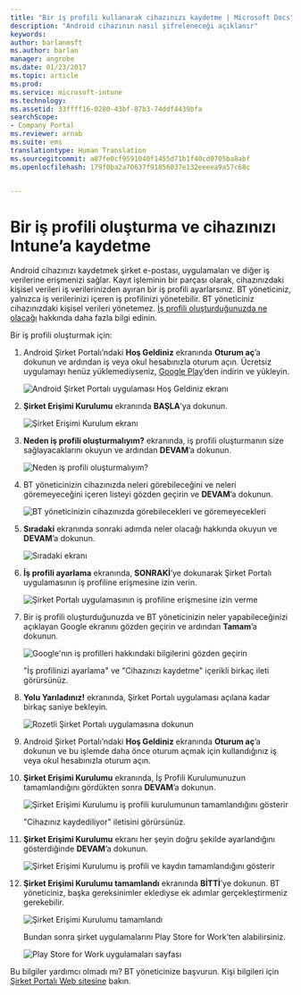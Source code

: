 ```yaml
---
title: "Bir iş profili kullanarak cihazınızı kaydetme | Microsoft Docs"
description: "Android cihazının nasıl şifreleneceği açıklanır"
keywords: 
author: barlanmsft
ms.author: barlan
manager: angrobe
ms.date: 01/23/2017
ms.topic: article
ms.prod: 
ms.service: microsoft-intune
ms.technology: 
ms.assetid: 33ffff16-0280-43bf-87b3-74ddf4439bfa
searchScope:
- Company Portal
ms.reviewer: arnab
ms.suite: ems
translationtype: Human Translation
ms.sourcegitcommit: a87fe0cf9591040f1455d71b1f40cd0705ba8abf
ms.openlocfilehash: 179f0ba2a70637f91856037e132eeeea9a57c68c


---
```



# <a name="create-a-work-profile-and-enroll-your-device-in-intune"></a>Bir iş profili oluşturma ve cihazınızı Intune’a kaydetme

Android cihazınızı kaydetmek şirket e-postası, uygulamaları ve diğer iş verilerine erişmenizi sağlar. Kayıt işleminin bir parçası olarak, cihazınızdaki kişisel verileri iş verilerinizden ayıran bir iş profili ayarlarsınız. BT yöneticiniz, yalnızca iş verilerinizi içeren iş profilinizi yönetebilir. BT yöneticiniz cihazınızdaki kişisel verileri yönetemez. [İş profili oluşturduğunuzda ne olacağı](what-happens-when-you-create-a-work-profile-android.md) hakkında daha fazla bilgi edinin.

Bir iş profili oluşturmak için:

1.  Android Şirket Portalı’ndaki **Hoş Geldiniz** ekranında **Oturum aç**’a dokunun ve ardından iş veya okul hesabınızla oturum açın. Ücretsiz uygulamayı henüz yüklemediyseniz, [Google Play](http://play.google.com/store/apps/details?id=com.microsoft.windowsintune.companyportal)’den indirin ve yükleyin.

    ![Android Şirket Portalı uygulaması Hoş Geldiniz ekranı](./media/and-enroll-0-welcome-screen.png)

2. **Şirket Erişimi Kurulumu** ekranında **BAŞLA**’ya dokunun.

    ![Şirket Erişimi Kurulum ekranı](./media/andr-afw-begin-company-access-setup.png)

3.  **Neden iş profili oluşturmalıyım?** ekranında, iş profili oluşturmanın size sağlayacaklarını okuyun ve ardından **DEVAM**’a dokunun.

    ![Neden iş profili oluşturmalıyım?](./media/andr-afw-why-create-a-work-profile.png)

4.  BT yöneticinizin cihazınızda neleri görebileceğini ve neleri göremeyeceğini içeren listeyi gözden geçirin ve **DEVAM**’a dokunun.

    ![BT yöneticinizin cihazınızda görebilecekleri ve göremeyecekleri](./media/andr-afw-what-it-can-see-on-your-device.png)

5.  **Sıradaki** ekranında sonraki adımda neler olacağı hakkında okuyun ve **DEVAM**’a dokunun.

    ![Sıradaki ekranı](./media/andr-afw-what-comes-next.png)

6. **İş profili ayarlama** ekranında, **SONRAKİ**’ye dokunarak Şirket Portalı uygulamasının iş profiline erişmesine izin verin.

    ![Şirket Portalı uygulamasının iş profiline erişmesine izin verme](./media/andr-afw-tap-next-to-set-up-work-profile.png)

7. Bir iş profili oluşturduğunuzda ve BT yöneticinizin neler yapabileceğinizi açıklayan Google ekranını gözden geçirin ve ardından **Tamam**’a dokunun.

    ![Google'nın iş profilleri hakkındaki bilgilerini gözden geçirin](./media/andr-afw-google-screen-what-it-can-do.png)

    "İş profilinizi ayarlama" ve "Cihazınızı kaydetme" içerikli birkaç ileti görürsünüz.

8. **Yolu Yarıladınız!** ekranında, Şirket Portalı uygulaması açılana kadar birkaç saniye bekleyin.

    ![Rozetli Şirket Portalı uygulamasına dokunun](./media/andr-afw-tap-work-badged-company-portal-icon2.png)

9. Android Şirket Portalı’ndaki **Hoş Geldiniz** ekranında **Oturum aç**’a dokunun ve bu işlemde daha önce oturum açmak için kullandığınız iş veya okul hesabınızla oturum açın.

10. **Şirket Erişimi Kurulumu** ekranında, İş Profili Kurulumunuzun tamamlandığını gördükten sonra **DEVAM**’a dokunun.

    ![Şirket Erişimi Kurulumu iş profili kurulumunun tamamlandığını gösterir](./media/andr-afw-work-profile-now-set-up.png)

    "Cihazınız kaydediliyor" iletisini görürsünüz.

11. **Şirket Erişimi Kurulumu** ekranı her şeyin doğru şekilde ayarlandığını gösterdiğinde **DEVAM**’a dokunun.

    ![Şirket Erişimi Kurulumu iş profili ve kaydın tamamlandığını gösterir](./media/andr-afw-company-access-setup-green-checks.png)

12. **Şirket Erişimi Kurulumu tamamlandı** ekranında **BİTTİ**’ye dokunun. BT yöneticiniz, başka gereksinimler eklediyse ek adımlar gerçekleştirmeniz gerekebilir.

    ![Şirket Erişimi Kurulumu tamamlandı](./media/andr-afw-company-access-setup-complete.png)

    Bundan sonra şirket uygulamalarını Play Store for Work’ten alabilirsiniz.

    ![Play Store for Work uygulamaları sayfası](./media/andr-afw-tap-work-play-store-icon.png)

Bu bilgiler yardımcı olmadı mı? BT yöneticinize başvurun. Kişi bilgileri için [Şirket Portalı Web sitesine](http://portal.manage.microsoft.com) bakın.



<!--HONumber=Jan17_HO4-->


